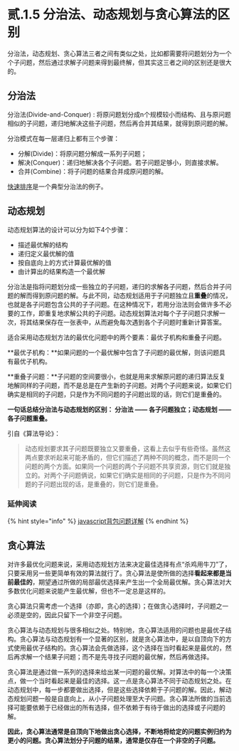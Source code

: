 # 贰.1.5 分治法、动态规划与贪心算法的区别

分治法，动态规划、贪心算法三者之间有类似之处，比如都需要将问题划分为一个个子问题，然后通过求解子问题来得到最终解，但其实这三者之间的区别还是很大的。

## **分治法**

分治法\(Divide-and-Conquer\) : 将原问题划分成n个规模较小而结构、且与原问题相似的子问题，递归地解决这些子问题，然后再合并其结果，就得到原问题的解。

分治模式在每一层递归上都有三个步骤：

* 分解\(Divide\)：将原问题分解成一系列子问题；
* 解决\(Conquer\)：递归地解决各个子问题。若子问题足够小，则直接求解。
* 合并\(Combine\)：将子问题的结果合并成原问题的解。

[快速排序](2.1.1.md#kuai-su-pai-xu)是一个典型分治法的例子。

## **动态规划**

动态规划算法的设计可以分为如下4个步骤：

* 描述最优解的结构
* 递归定义最优解的值
* 按自底向上的方式计算最优解的值
* 由计算出的结果构造一个最优解

分治法是指将问题划分成一些独立的子问题，递归的求解各子问题，然后合并子问题的解而得到原问题的解。与此不同，动态规划适用于子问题独立且**重叠**的情况，也就是各子问题包含公共的子子问题。在这种情况下，若用分治法则会做许多不必要的工作，即重复地求解公共的子问题。动态规划算法对每个子子问题只求解一次，将其结果保存在一张表中，从而避免每次遇到各个子问题时重新计算答案。

适合采用动态规划方法的最优化问题中的两个要素：最优子机构和重叠子问题。

**最优子机构：**如果问题的一个最优解中包含了子问题的最优解，则该问题具有最优子机构。

**重叠子问题：**子问题的空间要很小，也就是用来求解原问题的递归算法反复地解同样的子问题，而不是总是在产生新的子问题。对两个子问题来说，如果它们确实是相同的子问题，只是作为不同问题的子问题出现的话，则它们是重叠的。

**一句话总结分治法与动态规划的区别： 分治法 —— 各子问题独立；动态规划 —— 各子问题重叠。**

引自《算法导论》：

> 动态规划要求其子问题既要独立又要重叠，这看上去似乎有些奇怪。虽然这两点要求听起来可能矛盾的，但它们描述了两种不同的概念，而不是同一个问题的两个方面。如果同一个问题的两个子问题不共享资源，则它们就是独立的。对两个子问题俩说，如果它们确实是相同的子问题，只是作为不同问题的子问题出现的话，是重叠的，则它们是重叠。

### 延伸阅读

{% hint style="info" %}
[javascript背包问题详解](https://segmentfault.com/a/1190000012829866)
{% endhint %}

## **贪心算法**

对许多最优化问题来说，采用动态规划方法来决定最佳选择有点“杀鸡用牛刀”了，只要采用另一些更简单有效的算法就行了。贪心算法是使所做的选择**看起来都是当前最佳的**，期望通过所做的局部最优选择来产生出一个全局最优解。贪心算法对大多数优化问题来说能产生最优解，但也不一定总是这样的。

贪心算法只需考虑一个选择（亦即，贪心的选择）；在做贪心选择时，子问题之一必须是空的，因此只留下一个非空子问题。

贪心算法与动态规划与很多相似之处。特别地，贪心算法适用的问题也是最优子结构。贪心算法与动态规划有一个显著的区别，就是贪心算法中，是以自顶向下的方式使用最优子结构的。贪心算法会先做选择，这个选择在当时看起来是最优的，然后再求解一个结果子问题；而不是先寻找子问题的最优解，然后再做选择。

贪心算法是通过做一系列的选择来给出某一问题的最优解。对算法中的每一个决策点，做一个当时看起来是最佳的选择。这一点是贪心算法不同于动态规划之处。在动态规划中，每一步都要做出选择，但是这些选择依赖于子问题的解。因此，解动态规划问题一般是自底向上，从小子问题处理至大子问题。贪心算法所做的当前选择可能要依赖于已经做出的所有选择，但不依赖于有待于做出的选择或子问题的解。

**因此，贪心算法通常是自顶向下地做出贪心选择，不断地将给定的问题实例归约为更小的问题。贪心算法划分子问题的结果，通常是仅存在一个非空的子问题。**

